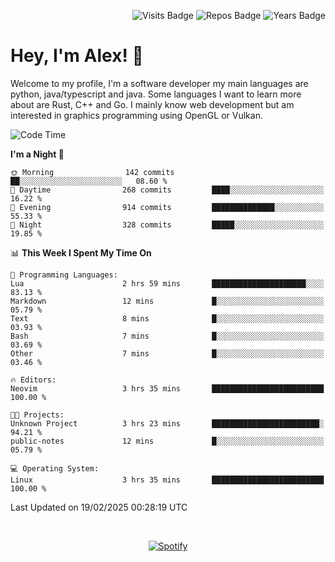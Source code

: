 <p align="right">
  <img src="https://badges.pufler.dev/visits/Alextibtab/Alextibtab" alt="Visits Badge">
  <img src="https://badges.pufler.dev/repos/Alextibtab/" alt="Repos Badge">
  <img src="https://badges.pufler.dev/years/Alextibtab/" alt="Years Badge">
</p>

<h1 align="left">Hey, I'm Alex! 💽 </h1>

Welcome to my profile, I'm a software developer my main languages are python, java/typescript and java. Some languages I want to learn more about are Rust, C++ and Go. I mainly know web development but am interested in graphics programming using OpenGL or Vulkan.

<!--START_SECTION:waka-->
![Code Time](http://img.shields.io/badge/Code%20Time-117%20hrs%207%20mins-blue)

**I'm a Night 🦉** 

```text
🌞 Morning                142 commits         ██░░░░░░░░░░░░░░░░░░░░░░░   08.60 % 
🌆 Daytime                268 commits         ████░░░░░░░░░░░░░░░░░░░░░   16.22 % 
🌃 Evening                914 commits         ██████████████░░░░░░░░░░░   55.33 % 
🌙 Night                  328 commits         █████░░░░░░░░░░░░░░░░░░░░   19.85 % 
```


📊 **This Week I Spent My Time On** 

```text
💬 Programming Languages: 
Lua                      2 hrs 59 mins       █████████████████████░░░░   83.13 % 
Markdown                 12 mins             █░░░░░░░░░░░░░░░░░░░░░░░░   05.79 % 
Text                     8 mins              █░░░░░░░░░░░░░░░░░░░░░░░░   03.93 % 
Bash                     7 mins              █░░░░░░░░░░░░░░░░░░░░░░░░   03.69 % 
Other                    7 mins              █░░░░░░░░░░░░░░░░░░░░░░░░   03.46 % 

🔥 Editors: 
Neovim                   3 hrs 35 mins       █████████████████████████   100.00 % 

🐱‍💻 Projects: 
Unknown Project          3 hrs 23 mins       ████████████████████████░   94.21 % 
public-notes             12 mins             █░░░░░░░░░░░░░░░░░░░░░░░░   05.79 % 

💻 Operating System: 
Linux                    3 hrs 35 mins       █████████████████████████   100.00 % 
```


 Last Updated on 19/02/2025 00:28:19 UTC
<!--END_SECTION:waka-->
&nbsp;<div align="center">
  [![Spotify](https://spotify-now-playing-wine-six.vercel.app/api/spotify?border_color=ffffff)](https://open.spotify.com/user/pmo1v2ejnt42kgp5jar5drtag)
</div>

